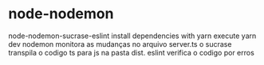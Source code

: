 # node-nodemon
node-nodemon-sucrase-eslint
install dependencies with yarn
execute yarn dev
nodemon monitora as mudanças no arquivo server.ts
o sucrase transpila o codigo ts para js na pasta dist.
eslint verifica o codigo por erros
